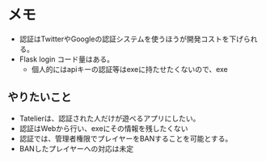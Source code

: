 # メモ
- 認証はTwitterやGoogleの認証システムを使うほうが開発コストを下げられる。
- Flask login コード量はある。
  - 個人的にはapiキーの認証等はexeに持たせたくないので、exe

## やりたいこと
- Tatelierは、認証された人だけが遊べるアプリにしたい。
- 認証はWebから行い、exeにその情報を残したくない
- 認証では、管理者権限でプレイヤーをBANすることを可能とする。
- BANしたプレイヤーへの対応は未定
